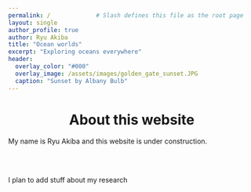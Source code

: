 ```yaml
---
permalink: /             # Slash defines this file as the root page
layout: single 
author_profile: true
author: Ryu Akiba
title: "Ocean worlds"
excerpt: "Exploring oceans everywhere"
header:
  overlay_color: "#000"
  overlay_image: /assets/images/golden_gate_sunset.JPG
  caption: "Sunset by Albany Bulb"
---
```


# <center> About this website</center> 

<p align="justify">

My name is Ryu Akiba and this website is under construction.

<br> <br>

I plan to add stuff about my research

</p>